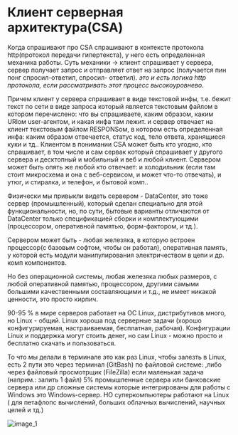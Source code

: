 # Клиент серверная архитектура(CSA)

Когда спрашивают про CSA спрашивают в контексте протокола http(протокол передачи гипертекста), у него есть определенная механика работы.
Суть механики -> клиент спрашивает у сервера, сервер получает запрос и отправляет ответ на запрос (получается пин понг спросил-ответил, спросил- ответил).
*это и есть логика http протокола, если рассматривать этот процесс высокоуровнево.*  

Причем клиент у сервера спрашивает в виде текстовой инфы, т.е. бежит текст по сети в виде запроса который является текстовым файлом в котором перечислено:
что вы спрашиваете, 
каким образом, 
каким URlом 
user-агентом, 
и какая инфа там лежит.
и сервер отвечает на клиент текстовым файлом RESPONSом, в котором есть определенная инфа:
каким образом отвечается, 
статус код, 
тело ответа, 
хранящиеся куки и тд..
Клиентом в понимании CSA может быть кто угодно, кто спрашивает, в том числе и сам сервак который спрашивает у другого сервера и десктопный и мобильный и веб и любой клиент.
Сервером может быть опять же любой кто отвечает: и холодильник (если там стоит микросхема и она с веб-сервисом, и может что-то отвечать), и утюг, и стиралка, и телефон, и бытовой комп..

Физически мы привыкли видеть сервером - DataCenter, это тоже сервер (промышленный), который сделан специально для этой функциональности, но, по сути, бытовые варианты отличаются от DataCenter только спецификацией сборки и комплектующими (процессором, оперативной памятью, форм-фактором, и тд.).

Сервером может быть - любая железяка, в которую встроен процессор(с базовым софтом, чтобы он работал), оперативная память, у которой есть модули манипулирования электричеством в цепи и др. комп компонентов.

Но без операционной системы, любая железяка любых размеров, с любой оперативной памятью, процессором, другими самыми большими качественными составляющими и т.д., не имеет никакой ценности, это просто кирпич.

90-95 % в мире серверов работает на ОС Linux, дистрибутивов много, но Linux - общий. Linux хороша под серверные задачи (хорошо конфигурируемая, настраиваемая, бесплатная, рабочая). Конфигурации Linux и поддержка могут стоить денег, но сам Linux - можно просто и бесплатно скачать и пользоваться. 

То что мы делали в терминале это как раз Linux, чтобы залезть в Linux, есть 2 пути это 
через терминал (GitBash) по файловой системе:
,либо 
через файловый просмотрщик (FileZilla) если маленькая задача (наприм.: залить 1 файл)
5% промышленные сервера или банковские сервера или др сложные системы которые интегрированы для работы с Windows это Windows-сервер.
НО суперкомпьютеры работают на Linux ( для петафлопс вычислений, больших облачных вычислений, научных целей и тд.)

![image_1](https://disk.yandex.ru/client/disk/QA?idApp=client&dialog=slider&idDialog=%2Fdisk%2FQA%2FCSA_1.jpg)
